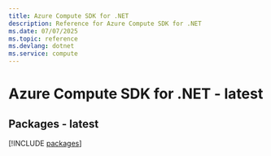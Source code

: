 ```yaml
---
title: Azure Compute SDK for .NET
description: Reference for Azure Compute SDK for .NET
ms.date: 07/07/2025
ms.topic: reference
ms.devlang: dotnet
ms.service: compute
---
```

# Azure Compute SDK for .NET - latest
## Packages - latest
[!INCLUDE [packages](compute-index.md)]
